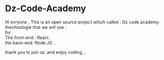 # Dz-Code-Academy
Hi evryone , This is an open source project which called : Dz code academy
thechnologie that we will use :  
for  
The front-end : React .  
the back-end: Node.JS . 

thank you to join us .and enjoy coding... 

